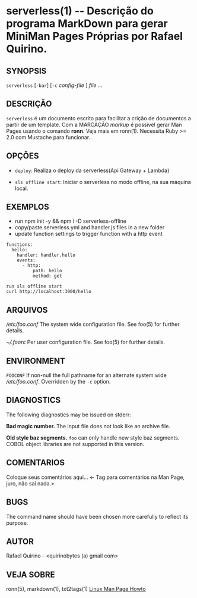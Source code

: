 serverless(1) -- Descrição do programa MarkDown para gerar MiniMan Pages Próprias por Rafael Quirino.
===============================================


SYNOPSIS
--------

`serverless` [`-bar`] [`-c` *config-file* ] *file* ...

DESCRIÇÃO
---------

`serverless` é um documento escrito para facilitar a crição de documentos a partir de um template.
Com a MARCAÇÃO *markup* é possível gerar Man Pages usando o comando **ronn**. Veja mais em ronn(1).
Necessita Ruby >= 2.0 com Mustache para funcionar..

OPÇÕES
------

* `deploy`:
  Realiza o deploy da serverless(Api Gateway + Lambda)

* `sls offline start`:
  Iniciar o serverless no modo offline, na sua máquina local.

EXEMPLOS
--------

- run npm init -y && npm i -D serverless-offline
- copy/paste serverless.yml and handler.js files in a new folder
- update function settings to trigger function with a http event

```
functions:
  hello:
    handler: handler.hello
    events:
      - http:
          path: hello
          method: get
```

    run sls offline start
    curl http://localhost:3000/hello


ARQUIVOS
--------


*/etc/foo.conf*
  The system wide configuration file. See foo(5) for further details.

*~/.foorc*
  Per user configuration file. See foo(5) for further details.

ENVIRONMENT
-----------

`FOOCONF`
  If non-null the full pathname for an alternate system wide */etc/foo.conf*.
  Overridden by the `-c` option.

DIAGNOSTICS
-----------

The following diagnostics may be issued on stderr:

**Bad magic number.**
  The input file does not look like an archive file.

**Old style baz segments.**
  `foo` can only handle new style baz segments. COBOL object libraries are not
  supported in this version.

COMENTARIOS
-----------

Coloque seus comentários aqui...
<- Tag para comentários na Man Page, juro, não sai nada.>

BUGS
----

The command name should have been chosen more carefully to reflect its
purpose.

AUTOR
-----

Rafael Quirino - <quirinobytes (a) gmail com>

VEJA SOBRE
----------

ronn(5), markdown(1), txt2tags(1) [Linux Man Page Howto](
http://www.schweikhardt.net/man_page_howto.html)
